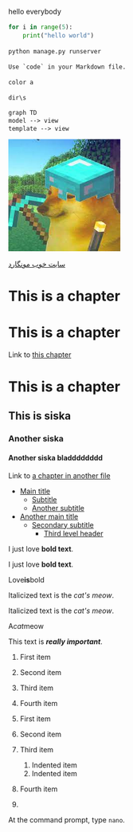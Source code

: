 hello everybody

``` python 
for i in range(5):
    print("hello world")
```

`python manage.py runserver`

``Use `code` in your Markdown file.``

`color a `

`dir\s `



```mermaid
graph TD
model --> view
template --> view
```
![mincraft-dog](download%20(1).png "optional-title")


[سایت خوب مونگارد](mongard.ir "optional-title")


# This is a chapter

# This is a chapter

Link to [this chapter](#this-is-a-chapter)


# This is a chapter
## This is siska
### Another siska
#### Another siska bladddddddd

Link to [a chapter in another file](another-file.md#some-chapter)




<!-- TOC -->
* [Main title](#main-title)
    * [Subtitle](#subtitle)
    * [Another subtitle](#another-subtitle)
* [Another main title](#another-main-title)
    * [Secondary subtitle](#secondary-subtitle)
        * [Third level header](#third-level-header)
<!-- TOC -->

I just love **bold text**.

I just love __bold text__.

Love**is**bold

Italicized text is the *cat's meow*.

Italicized text is the _cat's meow_.

A*cat*meow

This text is ***really important***.

1. First item
2. Second item
3. Third item
4. Fourth item


1. First item
2. Second item
3. Third item
    1. Indented item
    2. Indented item
4. Fourth item
5. 
At the command prompt, type `nano`.